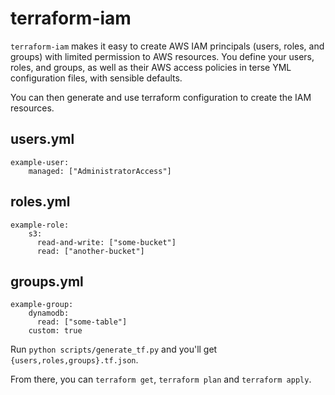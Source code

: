 # terraform-iam
`terraform-iam` makes it easy to create AWS IAM principals (users, roles, and groups) with limited permission to AWS resources. You define your users, roles, and groups, as well as their AWS access policies in terse YML configuration files, with sensible defaults.

You can then generate and use terraform configuration to create the IAM resources.

## users.yml

```
example-user:
    managed: ["AdministratorAccess"]
```

## roles.yml

```
example-role:
    s3:
      read-and-write: ["some-bucket"]
      read: ["another-bucket"]
```

## groups.yml

```
example-group:
    dynamodb:
      read: ["some-table"]
    custom: true
```

Run `python scripts/generate_tf.py` and you'll get `{users,roles,groups}.tf.json`.

From there, you can `terraform get`, `terraform plan` and `terraform apply`.
